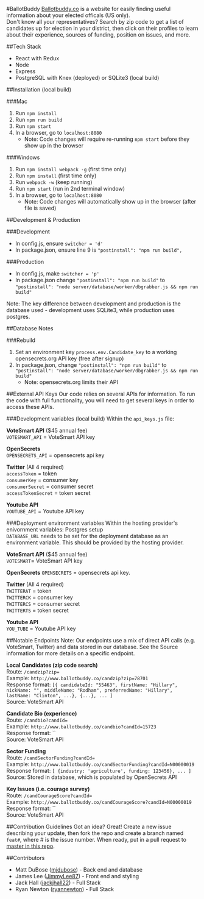 #BallotBuddy
[Ballotbuddy.co](http://www.ballotbuddy.co/) is a website for easily finding useful information about your elected officals (US only).
<br>Don't know all your representatives? Search by zip code to get a list of candidates up for election in your district, then click on their profiles to learn about their experience, sources of funding, position on issues, and more.

##Tech Stack
* React with Redux
* Node
* Express
* PostgreSQL with Knex (deployed) or SQLite3 (local build)

##Installation (local build)

###Mac
1. Run `npm install`
2. Run `npm run build`
3. Run `npm start`
4. In a browser, go to `localhost:8080`
	* Note: Code changes will require re-running `npm start` before they show up in the browser

###Windows

1. Run `npm install webpack -g` (first time only)
2. Run `npm install` (first time only)
3. Run `webpack -w` (keep running)
4. Run `npm start` (run in 2nd terminal window)
5. In a browser, go to `localhost:8080`
	* Note: Code changes will automatically show up in the browser (after file is saved)

##Development & Production

###Development
* In config.js, ensure `switcher = 'd'`
* In package.json, ensure line 9 is `"postinstall": "npm run build",`

###Production
* In config.js, make `switcher = 'p'`
* In package.json change `"postinstall": "npm run build"` to `"postinstall": "node server/database/worker/dbgrabber.js && npm run build"`

Note: The key difference between development and production is the database used - development uses SQLite3, while production uses postgres.


##Database Notes

###Rebuild
1. Set an environment key `process.env.Candidate_key` to a working opensecrets.org API key (free after signup)
2. In package.json, change `"postinstall": "npm run build"` to `"postinstall": "node server/database/worker/dbgrabber.js && npm run build"`
	* Note: opensecrets.org limits their API


##External API Keys
Our code relies on several APIs for information. To run the code with full functionality, you will need to get several keys in order to access these APIs.

###Development variables (local build)
Within the `api_keys.js` file:

**VoteSmart API** ($45 annual fee)
<br>`VOTESMART_API` = VoteSmart API key

**OpenSecrets**
<br>`OPENSECRETS_API` = opensecrets api key

**Twitter** (All 4 required)
<br>`accessToken` = token
<br>`consumerKey` = consumer key
<br>`consumerSecret` = consumer secret
<br>`accessTokenSecret` = token secret

**Youtube API**
<br>`YOUTUBE_API` = Youtube API key

###Deployment environment variables
Within the hosting provider's enivornment variables:
Postgres setup
<br>`DATABASE_URL` needs to be set for the deployment database as an environment variable. This should be provided by the hosting provider.

**VoteSmart API** ($45 annual fee)
<br>`VOTESMART`= VoteSmart API key

**OpenSecrets**
`OPENSECRETS` = opensecrets api key.

**Twitter** (All 4 required)
<br>`TWITTERAT` = token
<br>`TWITTERCK` = consumer key
<br>`TWITTERCS` = consumer secret
<br>`TWITTERTS` = token secret

**Youtube API**
<br>`YOU_TUBE` = Youtube API key


##Notable Endpoints
Note: Our endpoints use a mix of direct API calls (e.g. VoteSmart, Twitter) and data stored in our database. See the Source information for more details on a specific endpoint.

**Local Candidates (zip code search)**
<br>Route: `/candzip?zip=`
<br>Example: `http://www.ballotbuddy.co/candzip?zip=78701`
<br>Response format: `[{ candidateId: "55463", firstName: "Hillary", nickName: "", middleName: "Rodham", preferredName: "Hillary", lastName: "Clinton", ...}, {...}, ... ]`
<br>Source: VoteSmart API

**Candidate Bio (experience)**
<br>Route: `/candbio?candId=`
<br>Example: `http://www.ballotbuddy.co/candbio?candId=15723`
<br>Response format: ``
<br>Source: VoteSmart API

**Sector Funding**
<br>Route: `/candSectorFunding?candId=`
<br>Example: `http://www.ballotbuddy.co/candSectorFunding?candId=N00000019`
<br>Response format: `[ {industry: 'agriculture', funding: 123456}, ... ]`
<br>Source: Stored in database, which is populated by OpenSecrets API

**Key Issues (i.e. courage survey)**
<br>Route: `/candCourageScore?candId=`
<br>Example: `http://www.ballotbuddy.co/candCourageScore?candId=N00000019`
<br>Response format: ``
<br>Source: VoteSmart API

##Contribution Guidelines
Got an idea? Great! Create a new issue describing your update, then fork the repo and create a branch named `feat#`, where # is the issue number. When ready, put in a pull request to [master in this repo](https://github.com/BallotBuddy/BallotBuddy).

##Contributors
* Matt DuBose ([mjdubose](https://github.com/mjdubose)) - Back end and database
* James Lee ([JimmyLee87](https://github.com/JimmyLee87)) - Front end and styling
* Jack Hall ([jackjhall22](https://github.com/jackjhall22)) - Full Stack
* Ryan Newton ([ryannewton](https://github.com/ryannewton)) - Full Stack
